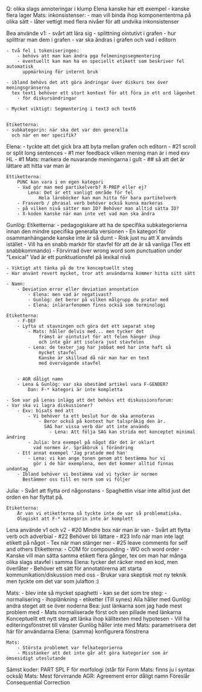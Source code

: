 
Q: olika slags annoteringar i klump
    Elena kanske har ett exempel
        - kanske flera lager
    Mats: inkonsistenser:
        - man vill binda ihop komponententrna på olika sätt
        - låter vettigt med flera nivåer för att undvika
          inkonsistenser

Bea använde v1:
    - svårt att lära sig
        - splittning ointutivt i grafen
        - hur splittrar man dem i grafen
        - var ska ändras i grafen och vad i editorn

    - två fel i tokeniseringen:
        - behövs att man kan ändra pga felmeningssegmentering
        - eventuellt kan man ha en speciellt etikett som beskriver fel automatisk
          uppmärkning för internt bruk

    - ibland behövs det att göra ändringar över diskurs tex över meningsgränserna
      tex text1 behöver ett stort kontext för att föra in ett ord lägenhet
        - för diskursändringar

    - Mycket viktigt: Segmentering i text3 och text6


    Etiketterna:
    - subkategorin: när ska det var den generella
      och när en mer specifik?


Elena:
    - tyckte att det gick bra att byta mellan grafen och editorn
    - #21 scroll or split long sentences
    - #1 mer feedback vilken mening man är i med exv HL
        - #1 Mats: markera de nuvarande meningarna i gult
    - ## så att det är lättare att hitta var man är


    Ettiketterna:
        PUNC kan vara i en egen kategori
        - Vad gör man med partikelverb? R-PREP eller ej?
            Lena: Det är ett vanligt område för fel
                Hela läroböcker kan man hitta för bara partikelverb
        - Frasverb / phrasal verb behöver också kunna markeras
        - på vilken nivå sätter man ID? Behöver man alltid sätta ID?
        - X-koden kanske när man inte vet vad man ska ändra


Gunlög:
    Etiketterna:
    - pedagogiskare att ha de specifika subkategorierna
      innan den mindre specifika generalla versionen
    - En kategori för osammanhängande kanske inte är så dumt
        - Risk just nu att X används istället
    - Vill ha en snabb markör för stavfel för att de är så vanliga
        (Tex ett snabbkommando)
    - Förvirrad över wrong word som punctuation under "Lexical"
        Vad är ett punktuationsfel på lexikal nivå

    - Viktigt att tänka på de tre konceptuellt steg
    - Har använt revert mycket, tror att användarna kommer hitta sitt sätt

    - Namn:
        - Deviation error eller deviation annontation
            - Elena: men vad är negativast?
            - Gunlög: det beror på vilken målgrupp du pratar med
            - Elena: inlärarfenomen finns också som terminologi

    Etiketterna:
        - F-DEF
        - Lyfta ut stavningen och göra det ett separat steg
            - Mats: håller delvis med... men tycker det
                främst är ointutivt för att felen hänger ihop
                och inte går att isolera just stavfelen
            - Lena: de texter jag har jobbat med har inte haft så
                mycket stavfel
                Kanske är skillnad då när man har en text
                med övervägande stavfel


        - AGR dåligt namn
        - Lena & Gunlög: var ska obestämd artikel vara F-GENDER?
            Dan: F-* kategori är inte kompletta

    - Som var på Lenas inlägg att det behövs ett diskussionsforum:
    - Var ska vi lagra diskussioner?
        - Exv: bisats med att
            - Vi behöver ta ett beslut hur de ska annoteras
                - Beror också på kontext hur talspråkig den är.
                  SAG har vissa verb där att inte används
                    - Lena: Att följa SAG kan strida mot konceptet minimal ändring
            - Julia: bra exempel på något där det är oklart
              vad normen är. Språkbruk i förändring
        - Ett annat exempel 'Jag pratade med han'
            - Lena: vi kan ange tonen genom att bestämma hur vi
              gör i de här exemplena, men det kommer alltid finnas undantag
        - Ibland behöver vi bestämma vad vi tycker är normen
          Bestämmer oss till en norm som vi följer


Julia:
    - Svårt att flytta ord någonstans
    - Spaghettin visar inte alltid just det orden en har flyttat på.

    Etiketterna:
        Är van vi etiketterna så tyckte inte de var så problematiska.
        Ologiskt att F-* kategorin inte är komplett



Lena använde v1 och v2
    - #20 Mindre box när man är van
    - Svårt att flytta verb och adverbial
        - #22 Behöver bli lättare
        - #23 Info när man inte lagt etikett på något
            - Tex när man stänger ner
        - #25 leave comments for self and others
    Etiketterna:
        - COM för compounding
        - WO och word order
        - Kanske vill man sätta samma etikett flera gånger, tex om man har många olika slags stavfel i samma
            Elena: tycker det räcker med en kod, men överlåter
    - Behöver ett sätt för annotatörerna att starta
      kommunikation/diskussion med oss
    - Brukar vara skeptisk mot ny teknik men tyckte om det
      var som julafton :)


Mats:
    - blev inte så mycket spaghetti
    - kan se det som tre steg:
        - normalisering
        - ihoplänkning
        - etiketter
      (Till synes) Alla håller med
      Gunlög: andra steget att se över noderna
      Bea: just länkarna som jag hade mest problem med
    - Mats normaliserade först och sen pillade med länkarna
        Konceptuellt ett nytt steg att länka ihop
        källtexten med hypotesen
    - Vill ha editeringsfönstret till vänster
        Gunlög håller inte med
        Mats: parametrisera det här för användarna
        Elena: (samma) konfigurera fönstrena

    Mats:
        - Största problemet var felkategorierna
        - Misstänker att det inte går att göra kategorier som är ömsesidigt uteslutande

Sämst koder:
    PART
    SPL
    F för morfologi (står för Form Mats: finns ju i syntax också)
    Mats: Mest förvirrande AGR:
        Agreement error dåligt namn
        Föreslår Consequential Correction
